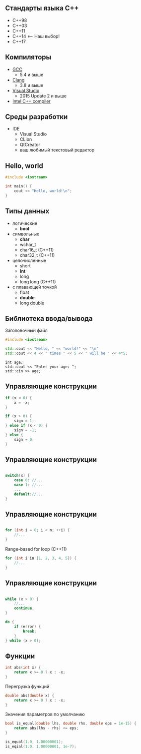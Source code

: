 ## Стандарты языка C++

* C++98
* C++03
* C++11
* C++14 <-- Наш выбор!
* C++17


## Компиляторы

* [GCC](https://gcc.gnu.org/)
    * 5.4 и выше
* [Clang](http://clang.llvm.org/)
    * 3.8 и выше
* [Visual Studio](https://www.visualstudio.com/)
    * 2015 Update 2 и выше
* [Intel C++ compiler](https://software.intel.com/en-us/c-compilers)


## Среды разработки

* IDE
    * Visual Studio
    * CLion
    * QtCreator
    * ваш любимый текстовый редактор


## Hello, world

```cpp
#include <iostream>

int main() {
    cout << "Hello, world!\n";
}
```


## Типы данных

* логические
    * **bool**
* символьные
    * **char**
    * wchar_t
    * char16_t (C++11)
    * char32_t (C++11)
* целочисленные
    * short
    * **int**
    * long
    * long long (C++11)
* с плавающей точкой
    * float
    * **double**
    * long double



## Библиотека ввода/вывода
Заголовочный файл
```cpp
#include <iostream>
```
```cpp
std::cout << "Hello, " << "world!" << "\n"
std::cout << 4 << " times " << 5 << " will be " << 4*5;
```
```
int age;
std::cout << "Enter your age: ";
std::cin >> age;
```


## Управляющие конструкции

```cpp
if (x < 0) {
    x = -x;
}

if (x > 0) {
    sign = 1;
} else if (x < 0) {
    sign = -1;
} else {
    sign = 0;
}
```


## Управляющие конструкции

```cpp

switch(x) {
    case 0: //...
    case 1: //...
    ...
    default://...
}
```


## Управляющие конструкции

```cpp

for (int i = 0; i < n; ++i) {
    //...
}
```

Range-based for loop (C++11)
```cpp
for (int i in {1, 2, 3, 4, 5}) {
    //...
}
```


## Управляющие конструкции

```cpp

while (x > 0) {
    //...
    continue;
}
```
```cpp
do {
    if (error) {
        break;
    }
} while (x > 0);
```


## Функции

```cpp
int abs(int x) {
    return x >= 0 ? x : -x;
}
```
Перегрузка функций
```cpp
double abs(double x) {
    return x >= 0 ? x : -x;
}
```
Значения параметров по умолчанию
```cpp
bool is_equal(double lhs, double rhs, double eps = 1e-15) {
    return abs(lhs - rhs) <= eps;
}

is_equal(1.0, 1.00000001);
is_eqial(1.0, 1.00000001, 1e-7);
```
